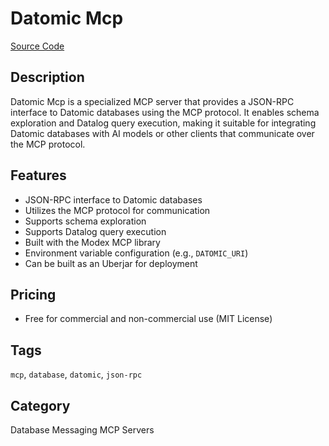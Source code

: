 # Datomic Mcp

[Source Code](https://github.com/theronic/datomic-mcp)

## Description
Datomic Mcp is a specialized MCP server that provides a JSON-RPC interface to Datomic databases using the MCP protocol. It enables schema exploration and Datalog query execution, making it suitable for integrating Datomic databases with AI models or other clients that communicate over the MCP protocol.

## Features
- JSON-RPC interface to Datomic databases
- Utilizes the MCP protocol for communication
- Supports schema exploration
- Supports Datalog query execution
- Built with the Modex MCP library
- Environment variable configuration (e.g., `DATOMIC_URI`)
- Can be built as an Uberjar for deployment

## Pricing
- Free for commercial and non-commercial use (MIT License)

## Tags
`mcp`, `database`, `datomic`, `json-rpc`

## Category
Database Messaging MCP Servers